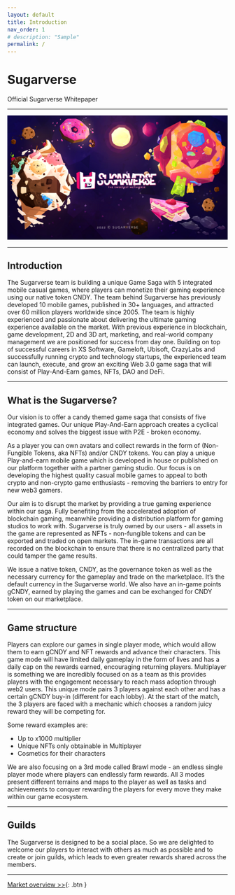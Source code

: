 ```yaml
---
layout: default
title: Introduction
nav_order: 1
# description: "Sample"
permalink: /
---
```


# Sugarverse

Official Sugarverse Whitepaper

---

![Sugarverse](/assets/sugarverse-intro-v2.png)

---

## Introduction

The Sugarverse team is building a unique Game Saga with 5 integrated mobile casual games, where players can monetize their gaming experience using our native token CNDY. The team behind Sugarverse has previously developed 10 mobile games, published in 30+ languages, and attracted over 60 million players worldwide since 2005. The team is highly experienced and passionate about delivering the ultimate gaming experience available on the market. With previous experience in blockchain, game development, 2D and 3D art, marketing, and real-world company management we are positioned for success from day one. Building on top of successful careers in XS Software, Gameloft, Ubisoft, CrazyLabs and successfully running crypto and technology startups, the experienced team can launch, execute, and grow an exciting Web 3.0 game saga that will consist of Play-And-Earn games, NFTs, DAO and DeFi.

---

## What is the Sugarverse?

Our vision is to offer a candy themed game saga that consists of five integrated games. Our unique Play-And-Earn approach creates a cyclical economy and solves the biggest issue with P2E - broken economy.

As a player you can own avatars and collect rewards in the form of (Non-Fungible Tokens, aka NFTs) and/or CNDY tokens. You can play a unique Play-and-earn mobile game which is developed in house or published on our platform together with a partner gaming studio. Our focus is on developing the highest quality casual mobile games to appeal to both crypto and non-crypto game enthusiasts - removing the barriers to entry for new web3 gamers.

Our aim is to disrupt the market by providing a true gaming experience within our saga. Fully benefiting from the accelerated adoption of blockchain gaming, meanwhile providing a distribution platform for gaming studios to work with.
Sugarverse is truly owned by our users - all assets in the game are represented as NFTs - non-fungible tokens and can be exported and traded on open markets. The in-game transactions are all recorded on the blockchain to ensure that there is no centralized party that could tamper the game results.

We issue a native token, CNDY, as the governance token as well as the necessary currency for the gameplay and trade on the marketplace. It’s the default currency in the Sugarverse world. We also have an in-game points gCNDY, earned by playing the games and can be exchanged for CNDY token on our marketplace.

---

## Game structure

Players can explore our games in single player mode, which would allow them to earn gCNDY and NFT rewards and advance their characters. This game mode will have limited daily gameplay in the form of lives and has a daily cap on the rewards earned, encouraging returning players.
Multiplayer is something we are incredibly focused on as a team as this provides players with the engagement necessary to reach mass adoption through web2 users. This unique mode pairs 3 players against each other and has a certain gCNDY buy-in (different for each lobby).  At the start of the match, the 3 players are faced with a mechanic which chooses a random juicy reward they will be competing for.

Some reward examples are:

- Up to x1000 multiplier
- Unique NFTs only obtainable in Multiplayer
- Cosmetics for their characters

We are also focusing on a 3rd mode called Brawl mode - an endless single player mode where players can endlessly farm rewards. All 3 modes present different terrains and maps to the player as well as tasks and achievements to conquer rewarding the players for every move they make within our game ecosystem.

---

## Guilds

The Sugarverse is designed to be a social place. So we are delighted to welcome our players to interact with others as much as possible and to create or join guilds, which leads to even greater rewards shared across the members.

---

[Market overview >>](https://sugarverse.github.io/2_market_overview.html){: .btn }
